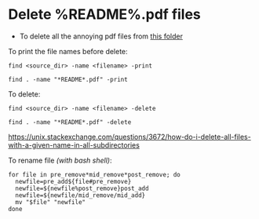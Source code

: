 # Delete %README%.pdf files

- To delete all the annoying pdf files from [this folder](https://github.com/loia5tqd001/Web-Learning-Journey/tree/master/frontend/30_days_css3)


To print the file names before delete:
```
find <source_dir> -name <filename> -print

find . -name "*README*.pdf" -print
```

To delete:
```
find <source_dir> -name <filename> -delete

find . -name "*README*.pdf" -delete
```

https://unix.stackexchange.com/questions/3672/how-do-i-delete-all-files-with-a-given-name-in-all-subdirectories

To rename file *(with bash shell)*:
```
for file in pre_remove*mid_remove*post_remove; do 
  newfile=pre_add${file#pre_remove}
  newfile=${newfile%post_remove}post_add
  newfile=${newfile/mid_remove/mid_add}
  mv "$file" "newfile"
done
```
